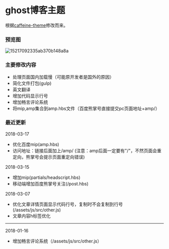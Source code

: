# ghost博客主题
根据[caffeine-theme](https://github.com/kelyvin/caffeine-theme)修改而来。

### 预览图

![15217092335ab370b148a8a](https://www.meetqy.com/content/images/2018/03/15217092335ab370b148a8a.png)

### 主要修改内容
* 处理页面国内加载慢（可能原开发者是国外的原因）
* 简化文件打包(gulp)
* 英文翻译
* 增加代码显示行号
* 增加畅言评论系统
* 将mip,amp集合到amp.hbs文件（百度熊掌号直接提交pc页面地址+amp/）

### 最近更新

2018-03-17
* 优化百度mip(amp.hbs)
* 访问地址：链接后面加上/amp/   (注意：amp后面一定要有"/"，不然页面会重定向，熊掌号会提示页面重定向错误)

2018-03-15
* 增加mip(partials/headscript.hbs)
* 移动端增加百度熊掌号关注(/post.hbs)

2018-03-07
* 优化文章详情页面显示代码行号，复制时不会复制到行号(/assets/js/src/other.js)
* 文章内容h标签优化


***

2018-01-16
* 增加畅言评论系统（/assets/js/src/other.js）

